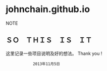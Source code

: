 johnchain.github.io
===================

NOTE

ＳＯ　ＴＨＩＳ　ＩＳ　ＩＴ 
--------------------------
这里记录一些项目说明及好的想法。
Thank you !

                2013年11月5日
